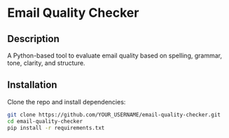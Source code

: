 # Email Quality Checker

## Description
A Python-based tool to evaluate email quality based on spelling, grammar, tone, clarity, and structure.

## Installation
Clone the repo and install dependencies:
```sh
git clone https://github.com/YOUR_USERNAME/email-quality-checker.git
cd email-quality-checker
pip install -r requirements.txt

